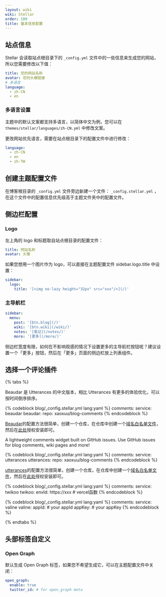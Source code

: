 ```yaml
---
layout: wiki
wiki: Stellar
order: 100
title: 基本信息配置
---
```


## 站点信息

Stellar 会读取站点根目录下的 `_config.yml` 文件中的一些信息来生成您的网站，所以您需要修改以下值：

```yaml blog/_config.yml
title: 您的网站名称
avatar: 您的头像链接
# 多语言
language:
  - zh-CN
  - en
```

### 多语言设置

主题中的默认文案都支持多语言，以简体中文为例，您可以在 `themes/stellar/languages/zh-CN.yml` 中修改文案。

更改网站优先语言，需要在站点根目录下的配置文件中进行修改：

```yaml blog/_config.yml
language:
  - zh-CN
  - en
  - zh-TW
```

## 创建主题配置文件

在博客根目录的 `_config.yml` 文件旁边新建一个文件： `_config.stellar.yml` ，在这个文件中的配置信息优先级高于主题文件夹中的配置文件。

## 侧边栏配置

### Logo

左上角的 logo 和标题取自站点根目录的配置文件：

```yaml blog/_config.yml
title: 网站名称
avatar: 头像
```

如果您想用一个图片作为 logo，可以直接在主题配置文件 sidebar.logo.title 中设置：

```yaml blog/_config.stellar.yml
sidebar:
  logo:
    title: '[<img no-lazy height="32px" src="xxx"/>](/)'
```

### 主导航栏

```yaml blog/_config.stellar.yml
sidebar:
  menu:
    post: '[btn.blog](/)'
    wiki: '[btn.wiki](/wiki/)'
    notes: '[笔记](/notes/)'
    more: '[更多](/more/)'
```

侧边栏宽度有限，如何在不影响观感的情况下设置更多的主导航栏按钮呢？建议设置一个「更多」按钮，然后在「更多」页面的侧边栏放上列表组件。

## 选择一个评论插件

{% tabs %}

<!-- tab Beaudar  -->

Beaudar 是 Utterances 的中文版本，相比 Utterances 有更多的体验优化，可以按时间倒序排序。

{% codeblock blog/_config.stellar.yml lang:yaml %}
comments:
  service: beaudar
  beaudar:
    repo: xaoxuu/blog-comments
{% endcodeblock %}

[Beaudar](https://beaudar.lipk.org)的配置方法很简单，创建一个仓库，在仓库中创建一个[域名白名单文件](https://github.com/xaoxuu/blog-comments/blob/main/beaudar.json)，然后在[此处](https://github.com/apps/beaudar)授权安装即可。

<!-- tab utterances  -->

A lightweight comments widget built on GitHub issues. Use GitHub issues for blog comments, wiki pages and more!

{% codeblock blog/_config.stellar.yml lang:yaml %}
comments:
  service: utterances
  utterances:
    repo: xaoxuu/blog-comments
{% endcodeblock %}

[utterances](https://utteranc.es)的配置方法很简单，创建一个仓库，在仓库中创建一个[域名白名单文件](https://github.com/xaoxuu/blog-comments/blob/main/utterances.json)，然后在[此处](https://github.com/apps/utterances)授权安装即可。

<!-- tab Twikoo  -->

{% codeblock blog/_config.stellar.yml lang:yaml %}
comments:
  service: twikoo
  twikoo:
    envId: https://xxx # vercel函数
{% endcodeblock %}

<!-- tab Valine  -->

{% codeblock blog/_config.stellar.yml lang:yaml %}
comments:
  service: valine
  valine:
    appId: # your appId
    appKey: # your appKey
{% endcodeblock %}

{% endtabs %}


## 头部标签自定义

### Open Graph

默认生成 Open Graph 标签，如果您不希望生成它，可以在主题配置文件中关闭：

```yaml blog/_config.stellar.yml
open_graph:
  enable: true
  twitter_id: # for open_graph meta
```
